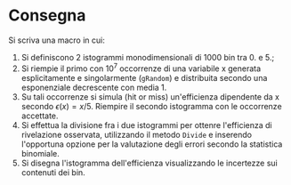 # Consegna

Si scriva una macro in cui:

1. Si definiscono 2 istogrammi monodimensionali di 1000 bin tra 0. e 5.;
2. Si riempie il primo con $10^7$ occorrenze di una variabile x generata esplicitamente e singolarmente (`gRandom`) e distribuita secondo una esponenziale decrescente con media 1.
3. Su tali occorrenze si simula (hit or miss) un'efficienza dipendente da x secondo $\epsilon (x) = x/5$. Riempire il secondo istogramma con le occorrenze accettate.
4. Si effettua la divisione fra i due istogrammi per ottenre l'efficienza di rivelazione osservata, utilizzando il metodo `Divide` e inserendo l'opportuna opzione per la valutazione degli errori secondo la statistica binomiale.
5. Si disegna l'istogramma dell'efficienza visualizzando le incertezze sui contenuti dei bin.
